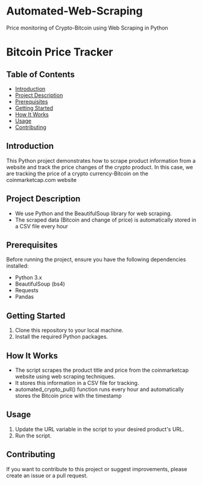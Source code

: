 # Automated-Web-Scraping
Price monitoring of Crypto-Bitcoin using Web Scraping in Python

# Bitcoin Price Tracker

## Table of Contents
 - [Introduction](#introduction)
 - [Project Description](#project-description)
 - [Prerequisites](#prerequisites)
 - [Getting Started](#getting-started)
 - [How It Works](#how-it-works)
 - [Usage](#usage)
 - [Contributing](#contributing)

## Introduction
This Python project demonstrates how to scrape product information from a website and track the price changes of the crypto product. In this case, we are tracking the price of a crypto currency-Bitcoin on the coinmarketcap.com website

## Project Description
- We use Python and the BeautifulSoup library for web scraping.
- The scraped data (Bitcoin and change of price) is automatically stored in a CSV file every hour

## Prerequisites
Before running the project, ensure you have the following dependencies installed:
- Python 3.x
- BeautifulSoup (bs4)
- Requests
- Pandas

## Getting Started
1. Clone this repository to your local machine.
2. Install the required Python packages.

## How It Works
- The script scrapes the product title and price from the coinmarketcap website using web scraping techniques.
- It stores this information in a CSV file for tracking.
- automated_crypto_pull() function runs every hour and automatically stores the Bitcoin price with the timestamp

## Usage
1. Update the URL variable in the script to your desired product's URL.
2. Run the script.

## Contributing
If you want to contribute to this project or suggest improvements, please create an issue or a pull request.
